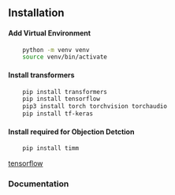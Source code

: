 ## Installation

#### Add Virtual Environment
```bash
    python -m venv venv
    source venv/bin/activate
```

#### Install transformers

```bash
    pip install transformers
    pip install tensorflow
    pip3 install torch torchvision torchaudio
    pip install tf-keras
```

#### Install required for Objection Detction
```bash
    pip install timm
```
[tensorflow](https://www.tensorflow.org/install)
### Documentation

